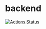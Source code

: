 # backend

[![Actions Status](https://github.com/drift-org/backend/workflows/CI/badge.svg)](https://github.com/drift-org/backend/actions?query=workflow%3ACI)